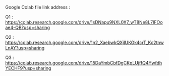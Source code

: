 Google Colab file link address :

Q1 :
https://colab.research.google.com/drive/1sDNapu9NXL0X7_wT8Ne8L7IFOoae4-QB?usp=sharing

Q2 :
https://colab.research.google.com/drive/1n2_XaebwkQXjIUKGk4crT_Kc2tnwLnAY?usp=sharing

Q3 :
https://colab.research.google.com/drive/15DaYmbCbfDgCKpLUjffQ4YwfdhYECHF9?usp=sharing
